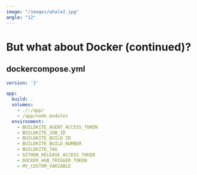 ```yaml
---
image: "/images/whale2.jpg"
angle: "12"
---
```


# But what about Docker (continued)?

## dockercompose.yml

```yaml
version: '2'

app:
  build: .
  volumes:
    - ./:/app/
    - /app/node_modules
  environment:
    - BUILDKITE_AGENT_ACCESS_TOKEN
    - BUILDKITE_JOB_ID
    - BUILDKITE_BUILD_ID
    - BUILDKITE_BUILD_NUMBER
    - BUILDKITE_TAG
    - GITHUB_RELEASE_ACCESS_TOKEN
    - DOCKER_HUB_TRIGGER_TOKEN
    - MY_CUSTOM_VARIABLE
```
